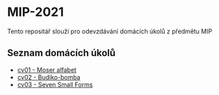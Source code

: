 # MIP-2021

Tento repositář slouží pro odevzdávání domácích úkolů z předmětu MIP

## Seznam domácích úkolů

- [cv01 - Moser alfabet](cv01/)
- [cv02 - Budiko-bomba](cv02/)
- [cv03 - Seven Small Forms](cv03/)
